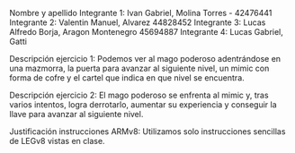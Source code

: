 Nombre y apellido 
Integrante 1: Ivan Gabriel, Molina Torres - 42476441 
Integrante 2: Valentin Manuel, Alvarez 44828452
Integrante 3: Lucas Alfredo Borja, Aragon Montenegro 45694887
Integrante 4: Lucas Gabriel, Gatti

Descripción ejercicio 1: 
Podemos ver al mago poderoso adentrándose en una mazmorra, la puerta para avanzar al siguiente nivel, un mimic con forma de cofre y el cartel que indica en que nivel se encuentra.

Descripción ejercicio 2:
El mago poderoso se enfrenta al mimic y, tras varios intentos, logra derrotarlo, aumentar su experiencia y conseguir la llave para avanzar al siguiente nivel.


Justificación instrucciones ARMv8:
Utilizamos solo instrucciones sencillas de LEGv8 vistas en clase.

               
